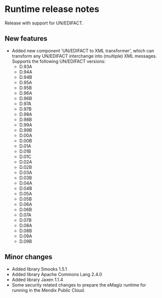 # Runtime release notes
Release with support for UN/EDIFACT.
## New features
- Added new component 'UN/EDIFACT to XML transformer', which can transform any UN/EDIFACT interchange into (multiple) XML messages. Supports the following UN/EDIFACT versions:
  - D.93A
  - D.94A
  - D.94B
  - D.95A
  - D.95B
  - D.96A
  - D.96B
  - D.97A
  - D.97B
  - D.98A
  - D.98B
  - D.99A
  - D.99B
  - D.00A
  - D.00B
  - D.01A
  - D.01B
  - D.01C
  - D.02A
  - D.02B
  - D.03A
  - D.03B
  - D.04A
  - D.04B
  - D.05A
  - D.05B
  - D.06A
  - D.06B
  - D.07A
  - D.07B
  - D.08A
  - D.08B
  - D.09A
  - D.09B
## Minor changes
- Added library Smooks 1.5.1
- Added library Apache Commons Lang 2.4.0
- Added library Jaxen 1.1.4
- Some security related changes to prepare the eMagiz runtime for running in the Mendix Public Cloud.
